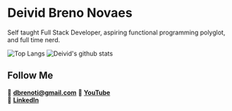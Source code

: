 # Deivid Breno Novaes

Self taught Full Stack Developer, aspiring functional programming polyglot, and full time nerd.

![Top Langs](https://github-readme-stats.vercel.app/api/top-langs/?username=devdbreno&theme=dracula)
![Deivid's github stats](https://github-readme-stats.vercel.app/api?username=devdbreno&show_icons=true&theme=dracula)

## Follow Me

📩 **dbrenoti@gmail.com**
🎥 **[YouTube](https://www.youtube.com/channel/UCUMJ-8fUrYBV1kpcJ2cjCeQ)**<br/>
💼 **[LinkedIn](https://www.linkedin.com/in/devdbreno)**<br/>
